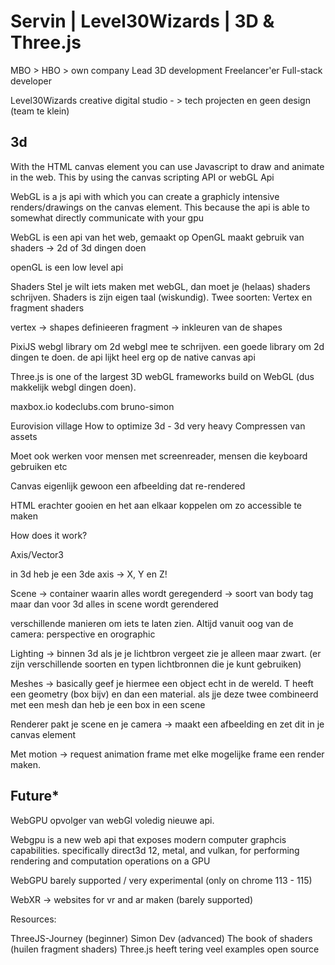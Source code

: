 # Servin | Level30Wizards | 3D &  Three.js

MBO > HBO > own company
Lead 3D development
Freelancer'er
Full-stack developer

Level30Wizards creative digital studio - > tech projecten en geen design (team te klein)

## 3d

With the HTML canvas element you can use Javascript to draw and animate in the web. This by using the canvas scripting API or webGL Api

WebGL is a js api with which you can create a graphicly intensive renders/drawings on the canvas element. This because the api is able to somewhat directly communicate with your gpu

WebGL is een api van het web, gemaakt op OpenGL maakt gebruik van shaders -> 2d of 3d dingen doen

openGL is een low level api

Shaders
Stel je wilt iets maken met webGL, dan moet je (helaas) shaders schrijven. Shaders is zijn eigen taal (wiskundig). Twee soorten: Vertex en fragment shaders

vertex -> shapes definieeren
fragment -> inkleuren van de shapes

PixiJS webgl library om 2d webgl mee te schrijven. een goede library om 2d dingen te doen. de api lijkt heel erg op de native canvas api

Three.js is one of the largest 3D webGL frameworks build on WebGL (dus makkelijk webgl dingen doen).

maxbox.io
kodeclubs.com
bruno-simon

Eurovision village
How to optimize 3d - 3d very heavy
Compressen van assets

Moet ook werken voor mensen met screenreader, mensen die keyboard gebruiken etc

Canvas eigenlijk gewoon een afbeelding dat re-rendered

HTML erachter gooien en het aan elkaar koppelen om zo accessible te maken

How does it work?

Axis/Vector3

in 3d heb je een 3de axis -> X, Y en Z!

Scene -> container waarin alles wordt geregenderd -> soort van body tag maar dan voor 3d
alles in scene wordt gerendered

verschillende manieren om iets te laten zien. Altijd vanuit oog van de camera: perspective en orographic

Lighting -> binnen 3d als je je lichtbron vergeet zie je alleen maar zwart. (er zijn verschillende soorten en typen lichtbronnen die je kunt gebruiken)

Meshes -> basically geef je hiermee een object echt in de wereld. T heeft een geometry (box bijv) en dan een material. als jje deze twee combineerd met een mesh dan heb je een box in een scene

Renderer pakt je scene en je camera -> maakt een afbeelding en zet dit in je canvas element

Met motion -> request animation frame met elke mogelijke frame een render maken.

## Future*

WebGPU opvolger van webGl voledig nieuwe api.

Webgpu is a new web api that exposes modern computer graphcis capabilities. specifically direct3d 12, metal, and vulkan, for performing rendering and computation operations on a GPU

WebGPU barely supported / very experimental (only on chrome 113 - 115)

WebXR -> websites for vr and ar maken (barely supported)

Resources:

ThreeJS-Journey (beginner)
Simon Dev (advanced)
The book of shaders (huilen fragment shaders)
Three.js heeft tering veel examples open source